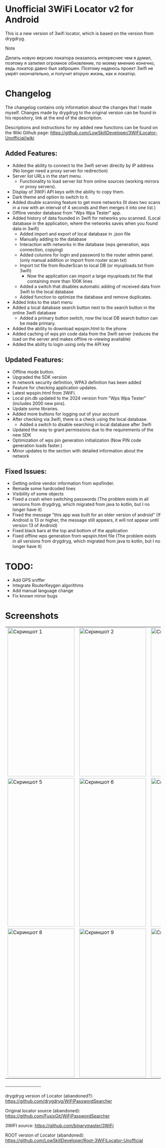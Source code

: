 # Unofficial 3WiFi Locator v2 for Android 

This is a new version of 3wifi locator, which is based on the version from drygdryg.


> [!NOTE]
> Делать новую версию локатора оказалось интереснее чем я думал, поэтому я запилил огромное обновление, по моему мнению конечно, ведь локатор давно был заброшен.
Поэтому надеюсь проект 3wifi не умрёт окончательно, и получит вторую жизнь, как и локатор.

# Changelog
The changelog contains only information about the changes that I made myself. Changes made by drygdryg to the original version can be found in his repository, link at the end of the description.

Descriptions and instructions for my added new functions can be found on the Wiki Github page: https://github.com/LowSkillDeveloper/3WiFiLocator-Unofficial/wiki

## Added Features:
- Added the ability to connect to the 3wifi server directly by IP address (No longer need a proxy server for redirection)
- Server list URLs in the start menu.
  - Functionality to load server list from online sources (working mirrors or proxy servers).
- Display of 3WiFi API keys with the ability to copy them.
- Dark theme and option to switch to it.
- Added double scanning feature to get more networks (It does two scans in a row with an interval of 4 seconds and then merges it into one list.)
- Offline vendor database from "Wps Wpa Tester" app.
- Added history of data founded in 3wifi for networks you scanned. (Local database in the application, where the networks saves when you found data in 3wifi)
  - Added import and export of local database in .json file
  - Manually adding to the database
  - Interaction with networks in the database (wps generation, wps connection, copying)
  - Added columns for login and password to the router admin panel. (only manual addition or import from router scan txt)
  - Import txt file from RouterScan to local DB (or myuploads.txt from 3wifi)
    - Now the application can import a large myuploads.txt file that containing more than 100K lines
  - Added a switch that disables automatic adding of received data from 3wifi to the local database
  - Added function to optimize the database and remove duplicates.
- Added links to the start menu
- Added a local database search button next to the search button in the online 3wifi database
  - Added a primary button switch, now the local DB search button can be made primary.
- Added the ability to download wpspin.html to the phone
- Added caching of wps pin code data from the 3wifi server (reduces the load on the server and makes offline re-viewing available)
- Added the ability to login using only the API key
    
## Updated Features:
- Offline mode button.
- Upgraded the SDK version
- In network security definition, WPA3 definition has been added
- Feature for checking application updates.
- Latest wpspin.html from 3WiFi.
- Local pin.db updated to the 2024 version from "Wps Wpa Tester" (includes 2000 new pins).
- Update some libraries.
- Added more buttons for logging out of your account
- After checking via 3wifi, there is a check using the local database.
  - Added a switch to disable searching in local database after 3wifi
- Updated the way to grant permissions due to the requirements of the new SDK
- Optimization of wps pin generation initialization (Now PIN code generation loads faster.)
- Minor updates to the section with detailed information about the network

## Fixed Issues:
- Getting online vendor information from wpsfinder.
- Remade some hardcoded lines
- Visibility of some objects
- Fixed a crash when switching passwords (The problem exists in all versions from drygdryg, which migrated from java to kotlin, but I no longer have it)
- Fixed the message "this app was built for an older version of android" (If Android is 13 or higher, the message still appears, it will not appear until version 13 of Android)
- Fixed black bars at the top and bottom of the application
- Fixed offline wps generation from wpspin.html file (The problem exists in all versions from drygdryg, which migrated from java to kotlin, but I no longer have it)

# TODO:
- Add GPS sniffer
- Integrate RouterKeygen algorithms
- Add manual language change
- Fix known minor bugs


# Screenshots
<div>
  <table>
    <tr>
      <td><img src="https://github.com/LowSkillDeveloper/3WiFiLocator-Unofficial/assets/25121341/e264f3a6-7b54-4074-8390-2cae6521e778" alt="Скриншот 1" width="216" height="480"></td>
      <td><img src="https://github.com/LowSkillDeveloper/3WiFiLocator-Unofficial/assets/25121341/0f9ad4bc-e9b6-4b3e-a236-698f00719e2f" alt="Скриншот 2" width="216" height="480"></td>
      <td><img src="https://github.com/LowSkillDeveloper/3WiFiLocator-Unofficial/assets/25121341/fa29982c-5d15-4cc5-82df-a86cb1db84d2" alt="Скриншот 4" width="216" height="480"></td>
    </tr>
    <tr>
      <td><img src="https://github.com/LowSkillDeveloper/3WiFiLocator-Unofficial/assets/25121341/53e450dc-6802-4451-bf1b-86105f5187d8" alt="Скриншот 5" width="216" height="480"></td>
      <td><img src="https://github.com/LowSkillDeveloper/3WiFiLocator-Unofficial/assets/25121341/aac7d763-48d5-4b61-b772-b21b073367cb" alt="Скриншот 6" width="216" height="480"></td>
      <td><img src="https://github.com/LowSkillDeveloper/3WiFiLocator-Unofficial/assets/25121341/8e518654-3c24-4516-878a-6edb421076d1" alt="Скриншот 7" width="216" height="480"></td>
    </tr>
    <tr>
      <td><img src="https://github.com/LowSkillDeveloper/3WiFiLocator-Unofficial/assets/25121341/7dabe98f-d94d-4568-ba5a-4f3630572e4d" alt="Скриншот 8" width="216" height="480"></td>
      <td><img src="https://github.com/LowSkillDeveloper/3WiFiLocator-Unofficial/assets/25121341/56aa1231-4855-4002-ab80-4a56bb7f7e63" alt="Скриншот 9" width="216" height="480"></td>
      <td><img src="https://github.com/LowSkillDeveloper/3WiFiLocator-Unofficial/assets/25121341/25769ac7-8fcd-41ec-9db6-ae0b464f895d" alt="Скриншот 10" width="216" height="480"></td>
    </tr>
  </table>
</div>
------------------


drygdryg version of Locator (abandoned?): https://github.com/drygdryg/WiFiPasswordSearcher

Original locator source (abandoned): https://github.com/FusixGit/WiFiPasswordSearcher

3WIFI source: https://github.com/binarymaster/3WiFi

ROOT version of Locator (abandoned): https://github.com/LowSkillDeveloper/Root-3WiFiLocator-Unofficial

